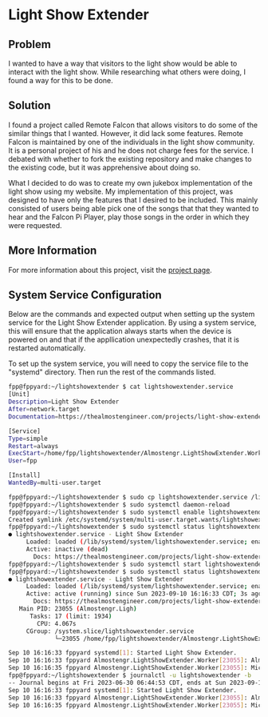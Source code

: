 # Light Show Extender

## Problem

I wanted to have a way that visitors to the light show would be able to interact with the light show. While researching what others were doing, I found a way for this to be done.

## Solution

I found a project called Remote Falcon that allows visitors to do some of the similar things that I wanted. However, it did lack some features. Remote Falcon is maintained by one of the individuals in the light show community. It is a personal project of his and he does not charge fees for the service. I debated with whether to fork the existing repository and make changes to the existing code, but it was apprehensive about doing so.

What I decided to do was to create my own jukebox implementation of the light show using my website. My implementation of this project, was designed to have only the features that I desired to be included. This mainly consisted of users being able pick one of the songs that that they wanted to hear and the Falcon Pi Player, play those songs in the order in which they were requested.

## More Information

For more information about this project, visit the
[project page](https://thealmostengineer.com/projects/light-show-extender).

## System Service Configuration

Below are the commands and expected output when setting up the system service for the Light Show
Extender application. By using a system service, this will ensure that the application always starts when the
device is powered on and that if the appllication unexpectedly crashes, that it is restarted automatically.

To set up the system service, you will need to copy the service file to the "systemd" directory. Then run
the rest of the commands listed.

```sh
fpp@fppyard:~/lightshowextender $ cat lightshowextender.service
[Unit]
Description=Light Show Extender
After=network.target
Documentation=https://thealmostengineer.com/projects/light-show-extender

[Service]
Type=simple
Restart=always
ExecStart=/home/fpp/lightshowextender/Almostengr.LightShowExtender.Worker
User=fpp

[Install]
WantedBy=multi-user.target

fpp@fppyard:~/lightshowextender $ sudo cp lightshowextender.service /lib/systemd/system
fpp@fppyard:~/lightshowextender $ sudo systemctl daemon-reload
fpp@fppyard:~/lightshowextender $ sudo systemctl enable lightshowextender
Created symlink /etc/systemd/system/multi-user.target.wants/lightshowextender.service → /lib/systemd/system/lightshowextender.service.
fpp@fppyard:~/lightshowextender $ sudo systemctl status lightshowextender
● lightshowextender.service - Light Show Extender
     Loaded: loaded (/lib/systemd/system/lightshowextender.service; enabled; vendor preset: enabled)
     Active: inactive (dead)
       Docs: https://thealmostengineer.com/projects/light-show-extender
fpp@fppyard:~/lightshowextender $ sudo systemctl start lightshowextender
fpp@fppyard:~/lightshowextender $ sudo systemctl status lightshowextender
● lightshowextender.service - Light Show Extender
     Loaded: loaded (/lib/systemd/system/lightshowextender.service; enabled; vendor preset: enabled)
     Active: active (running) since Sun 2023-09-10 16:16:33 CDT; 3s ago
       Docs: https://thealmostengineer.com/projects/light-show-extender
   Main PID: 23055 (Almostengr.Ligh)
      Tasks: 17 (limit: 1934)
        CPU: 4.067s
     CGroup: /system.slice/lightshowextender.service
             └─23055 /home/fpp/lightshowextender/Almostengr.LightShowExtender.Worker

Sep 10 16:16:33 fppyard systemd[1]: Started Light Show Extender.
Sep 10 16:16:33 fppyard Almostengr.LightShowExtender.Worker[23055]: Almostengr.LightShowExtender.Worker, Version=2023.9.10.0, Culture=neutral, PublicKeyToken=null
Sep 10 16:16:35 fppyard Almostengr.LightShowExtender.Worker[23055]: Microsoft.Hosting.Lifetime[0] Application started. Hosting environment: Production; Content root path: /
fpp@fppyard:~/lightshowextender $ journalctl -u lightshowextender -b
-- Journal begins at Fri 2023-06-30 06:44:53 CDT, ends at Sun 2023-09-10 16:17:04 CDT. --
Sep 10 16:16:33 fppyard systemd[1]: Started Light Show Extender.
Sep 10 16:16:33 fppyard Almostengr.LightShowExtender.Worker[23055]: Almostengr.LightShowExtender.Worker, Version=2023.9.10.0, Culture=neutral, PublicKeyToken=null
Sep 10 16:16:35 fppyard Almostengr.LightShowExtender.Worker[23055]: Microsoft.Hosting.Lifetime[0] Application started. Hosting environment: Production; Content root path: /
```
